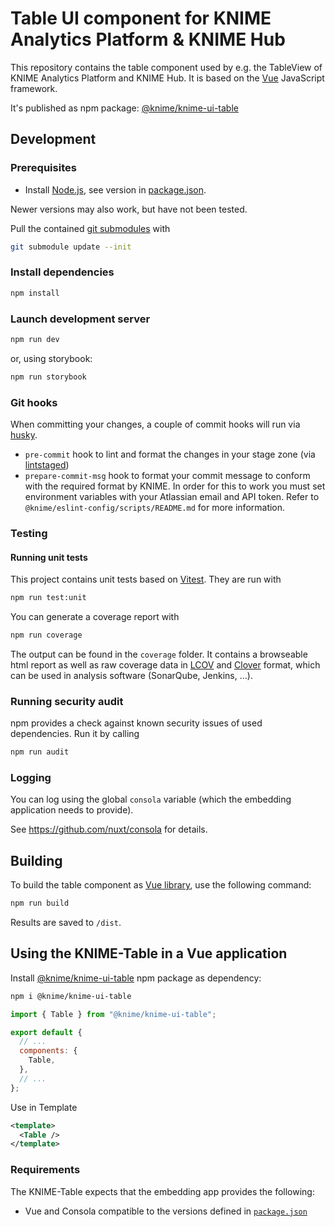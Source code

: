 # Table UI component for KNIME Analytics Platform & KNIME Hub

This repository contains the table component used by e.g. the TableView of KNIME Analytics Platform and KNIME Hub. It is based on the [Vue] JavaScript framework.

It's published as npm package: [@knime/knime-ui-table]

## Development

### Prerequisites

- Install [Node.js][node], see version in [package.json](package.json).

Newer versions may also work, but have not been tested.

Pull the contained [git submodules](https://stackoverflow.com/a/4438292/5134084) with

```sh
git submodule update --init
```

### Install dependencies

```sh
npm install
```

### Launch development server

```sh
npm run dev
```

or, using storybook:

```sh
npm run storybook
```

### Git hooks

When committing your changes, a couple of commit hooks will run via [husky].

- `pre-commit` hook to lint and format the changes in your stage zone (via [lintstaged])
- `prepare-commit-msg` hook to format your commit message to conform with the required format by KNIME. In order for this to work you must set environment variables with your Atlassian email and API token. Refer to `@knime/eslint-config/scripts/README.md` for more information.

### Testing

#### Running unit tests

This project contains unit tests based on [Vitest].
They are run with

```sh
npm run test:unit
```

You can generate a coverage report with

```sh
npm run coverage
```

The output can be found in the `coverage` folder. It contains a browseable html report as well as raw coverage data in
[LCOV] and [Clover] format, which can be used in analysis software (SonarQube, Jenkins, …).

### Running security audit

npm provides a check against known security issues of used dependencies. Run it by calling

```sh
npm run audit
```

### Logging

You can log using the global `consola` variable (which the embedding application needs to provide).

See https://github.com/nuxt/consola for details.

## Building

To build the table component as [Vue library], use the following command:

```sh
npm run build
```

Results are saved to `/dist`.

## Using the KNIME-Table in a Vue application

Install [@knime/knime-ui-table] npm package as dependency:

```sh
npm i @knime/knime-ui-table
```

```js
import { Table } from "@knime/knime-ui-table";

export default {
  // ...
  components: {
    Table,
  },
  // ...
};
```

Use in Template

```xml
<template>
  <Table />
</template>
```

### Requirements

The KNIME-Table expects that the embedding app provides the following:

- Vue and Consola compatible to the versions defined in [`package.json`](package.json)

[Vue]: https://vuejs.org/
[node]: https://knime-com.atlassian.net/wiki/spaces/SPECS/pages/905281540/Node.js+Installation
[Vue library]: https://vitejs.dev/guide/build.html#library-mode
[Vitest]: https://vitest.dev/
[lcov]: https://github.com/linux-test-project/lcov
[clover]: http://openclover.org/
[@knime/knime-ui-table]: https://www.npmjs.com/package/@knime/knime-ui-table
[husky]: https://www.npmjs.com/package/husky
[lintstaged]: https://github.com/okonet/lint-staged

